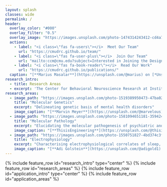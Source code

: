 ```yaml
---
layout: splash
classes: wide
permalink: /
header:
  overlay_color: "#000"
  overlay_filter: "0.5"
  overlay_image: "https://images.unsplash.com/photo-1474314243412-cd4a79f02c6a?ixlib=rb-1.2.1&ixid=MnwxMjA3fDB8MHxwaG90by1wYWdlfHx8fGVufDB8fHx8&auto=format&fit=crop&w=2942&q=80"
  actions:
    - label: "<i class=\"fas fa-users\"></i>  Meet Our Team"
      url: "https://cmudrc.github.io/team/"
    - label: "<i class=\"fas fa-user-plus\"></i>  Join Our Team"
      url: "mailto:ccm@cmu.edu?subject=Interested in Joining the Design Research Collective"
    - label: "<i class=\"fas fa-book-reader\"></i>  Read Our Work"
      url: "https://cmudrc.github.io/publications/"
  caption: "[**Marius Masalar**](https://unsplash.com/@marius) on [*Unsplash*](https://unsplash.com)"
research_intro:
  - title: Research Areas
  - excerpt: 'The Center for Behavioral Neuroscience Research at Institute of Mental Health and Neurosciences (CBNR-IMHANS) is a flagship research center established to address fundamental and translational research questions in psychiatric and neurodevelopmental disorders'
research_areas:
  - image_path: "https://images.unsplash.com/photo-1519389950473-47ba0277781c?ixid=MnwxMjA3fDB8MHxwaG90by1wYWdlfHx8fGVufDB8fHx8&ixlib=rb-1.2.1&auto=format&fit=crop&w=1770&q=80"
    title: "Molecular Genetics"
    excerpt: "Delineating genetic basis of mental health disorders"
    image_caption: "[**Marvin Meyer**](https://unsplash.com/@marvelous) on [*Unsplash*](https://unsplash.com)"
  - image_path: "https://images.unsplash.com/photo-1581094651181-35942459ef62?ixlib=rb-1.2.1&ixid=MnwxMjA3fDB8MHxwaG90by1wYWdlfHx8fGVufDB8fHx8&auto=format&fit=crop&w=1770&q=80"
    title: "Molecular Pathology"
    excerpt: "Elucidating the molecular pathogenesis of psychiatric and neurodevelopmental disorders."
    image_caption: "[**ThisisEngineering**](https://unsplash.com/@thisisengineering) on [*Unsplash*](https://unsplash.com)"
  - image_path: "https://images.unsplash.com/photo-1550751827-4bd374c3f58b?ixlib=rb-1.2.1&ixid=MnwxMjA3fDB8MHxwaG90by1wYWdlfHx8fGVufDB8fHx8&auto=format&fit=crop&w=1770&q=80"
    title: "Electrophysiology"
    excerpt: "Characterising electrophysiological correlates of sleep, cognition and behavior."
    image_caption: "[**Adi Golstein**](https://unsplash.com/@adigold1) on [*Unsplash*](https://unsplash.com)"
---
```


{% include feature_row id="research_intro" type="center" %}
{% include feature_row id="research_areas" %}
{% include feature_row id="application_intro" type="center" %}
{% include feature_row id="application_areas" %}
